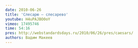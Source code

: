 ```yaml
---
date: 2010-06-26
title: 'Слесарю — слесарево'
youtube: H4uPAJBO0oY
vimeo: 17495746
time: 54:16
pres: http://webstandardsdays.ru/2010/06/26/pres/caesars/
authors: Вадим Макеев
---
```

